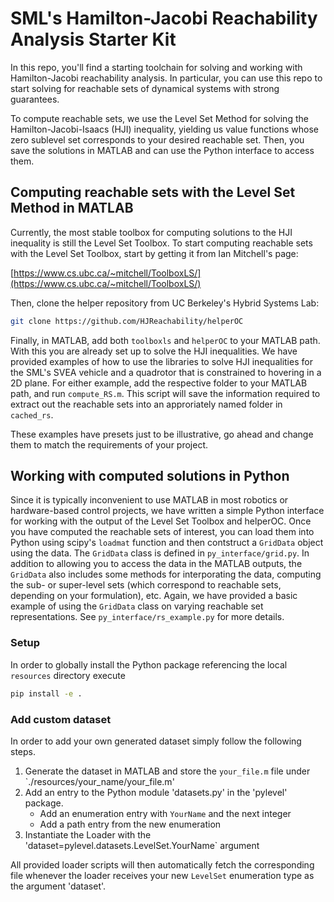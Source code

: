 # SML's Hamilton-Jacobi Reachability Analysis Starter Kit

In this repo, you'll find a starting toolchain for solving and working with
Hamilton-Jacobi reachability analysis.
In particular, you can use this repo to start solving for reachable sets of dynamical systems with strong guarantees.

To compute reachable sets, we use the Level Set Method for solving the
Hamilton-Jacobi-Isaacs (HJI) inequality, yielding us value functions whose zero
sublevel set corresponds to your desired reachable set.
Then, you save the solutions in MATLAB and can use the Python interface to access them.

## Computing reachable sets with the Level Set Method in MATLAB

Currently, the most stable toolbox for computing solutions to the HJI inequality
is still the Level Set Toolbox. To start computing reachable sets with the Level
Set Toolbox, start by getting it from Ian Mitchell's page:

[https://www.cs.ubc.ca/~mitchell/ToolboxLS/](https://www.cs.ubc.ca/~mitchell/ToolboxLS/)

Then, clone the helper repository from UC Berkeley's Hybrid Systems Lab:

```bash
git clone https://github.com/HJReachability/helperOC
```

Finally, in MATLAB, add both `toolboxls` and `helperOC` to your MATLAB path.
With this you are already set up to solve the HJI inequalities.
We have provided examples of how to use the libraries to solve HJI inequalities for the SML's SVEA vehicle and a quadrotor that is constrained to hovering in a 2D plane.
For either example, add the respective folder to your MATLAB path, and run `compute_RS.m`.
This script will save the information required to extract out the reachable sets into an approriately named folder in `cached_rs`.

These examples have presets just to be illustrative, go ahead and change them
to match the requirements of your project.

## Working with computed solutions in Python

Since it is typically inconvenient to use MATLAB in most robotics or hardware-based control projects, we have written a simple Python interface for working with the output of the Level Set Toolbox and helperOC.
Once you have computed the reachable sets of interest, you can load them into Python using scipy's `loadmat` function and then contstruct a `GridData` object using the data.
The `GridData` class is defined in `py_interface/grid.py`.
In addition to allowing you to access the data in the MATLAB outputs, the `GridData` also includes some methods for interporating the data, computing the sub- or super-level sets (which correspond to reachable sets, depending on your formulation), etc. Again, we have provided a basic example of using the `GridData` class on varying reachable set representations. See `py_interface/rs_example.py` for more details.


### Setup

In order to globally install the Python package referencing the local `resources` directory execute
```bash
pip install -e .
```


### Add custom dataset
In order to add your own generated dataset simply follow the following steps.

1. Generate the dataset in MATLAB and store the `your_file.m` file under `./resources/your_name/your_file.m'
2. Add an entry to the Python module 'datasets.py' in the 'pylevel' package.
    - Add an enumeration entry with `YourName` and the next integer
    - Add a path entry from the new enumeration
3. Instantiate the Loader with the 'dataset=pylevel.datasets.LevelSet.YourName` argument

All provided loader scripts will then automatically fetch the corresponding file whenever the loader receives your new `LevelSet` enumeration type as the argument 'dataset'.
